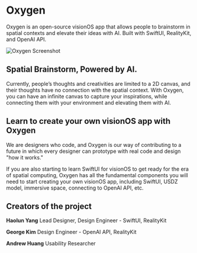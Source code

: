 # Oxygen
Oxygen is an open-source visionOS app that allows people to brainstorm in spatial contexts and elevate their ideas with AI. Built with SwiftUI, RealityKit, and OpenAI API.

![Oxygen Screenshot](https://github.com/haolunyang/Oxygen/assets/104784012/598462eb-2645-4e73-af7a-53d8d1b2f898)


## Spatial Brainstorm, Powered by AI.
Currently, people’s thoughts and creativities are limited to a 2D canvas, and their thoughts have no connection with the spatial context. With Oxygen, you can have an infinite canvas to capture your inspirations, while connecting them with your environment and elevating them with AI.

## Learn to create your own visionOS app with Oxygen
We are designers who code, and Oxygen is our way of contributing to a future in which every designer can prototype with real code and design "how it works."

If you are also starting to learn SwiftUI for visionOS to get ready for the era of spatial computing, Oxygen has all the fundamental components you will need to start creating your own visionOS app, including SwiftUI, USDZ model, immersive space, connecting to OpenAI API, etc.

## Creators of the project
**Haolun Yang**
Lead Designer, Design Engineer - SwiftUI, RealityKit

**George Kim**
Design Engineer - OpenAI API, RealityKit

**Andrew Huang**
Usability Researcher
